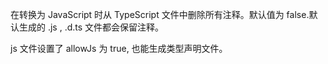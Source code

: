 
在转换为 JavaScript 时从 TypeScript 文件中删除所有注释。默认值为 false.默认生成的 .js , .d.ts 文件都会保留注释。

js 文件设置了 allowJs 为 true, 也能生成类型声明文件。